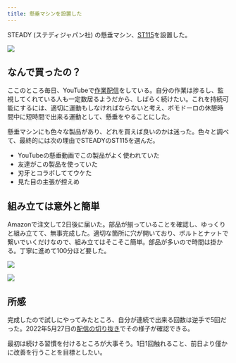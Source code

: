 ```yaml
---
title: 懸垂マシンを設置した
---
```

STEADY (ステディジャパン社) の懸垂マシン、[ST115](https://www.amazon.co.jp/dp/B09K3QQBKH)を設置した。

![](https://lh4.googleusercontent.com/7536POdgA53xRv80JEEFX-4hw6PlxfmxPn1xTGKBCyxCV7hQ52qD2JzpYxkqs62WqnCUn8VImYzvyJqVjiWzVZVbsLtUhhvBBuhaiwy5HHZZj2rVzpP3UFbQWo1awyEuwugS6yJInlFwDPRYqGu3GIRRvbrDnj0sG_rOtHcp0skJ7V9ZjVrG4BEOsROE)

なんで買ったの？
--------

ここのところ毎日、YouTubeで[作業配信](https://www.youtube.com/c/r7kamura)をしている。自分の作業は捗るし、監視してくれている人も一定数居るようだから、しばらく続けたい。これを持続可能にするには、適切に運動もしなければならないと考え、ポモドーロの休憩時間中に短時間で出来る運動として、懸垂をやることにした。

懸垂マシンにも色々な製品があり、どれを買えば良いのかは迷った。色々と調べて、最終的には次の理由でSTEADYのST115を選んだ。

*   YouTubeの懸垂動画でこの製品がよく使われていた
*   友達がこの製品を使っていた
*   刃牙とコラボしててウケた
*   見た目の主張が控えめ

組み立ては意外と簡単
----------

Amazonで注文して2日後に届いた。部品が揃っていることを確認し、ゆっくりと組み立てて、無事完成した。適切な箇所に穴が開いており、ボルトとナットで繋いでいくだけなので、組み立てはそこそこ簡単。部品が多いので時間は掛かる。丁寧に進めて100分ほど要した。

![](https://lh5.googleusercontent.com/2Taf2kQBy0VKffoBHnaccja9rU94TkF6raadxHJwT2BQQ1bADHyUJVYvICzFIwfg8adzQ7V1Im0U4Gy3-WXoLgJR7xzNwfsdtAE8k1aDauA8r_1qJrJV-fE3XL-bNV5xbBqi-R97N-LaKk1dJef6QIB5TU1SoJJSQtcx5_WtesGc5ZTknBWsvPpglB5j)

![](https://lh6.googleusercontent.com/EezrgG97KTVInBz3fCwOVGH0xl3FzPMGNNCazbBCvpR5ZlWa6lheZ4aDKcMxeSdVLvjDGz0aYbYsmc6n3ClHBvtB8cyDVkGNSa3-zfXpQq4mxM7VeVM_4E77WjiRE5xO1nebD2S80NmwmTJHfhxvNPYRgfKkvPMlPNZqIqWSWFhTFZdSTsO7JABHg8B3)

所感
--

完成したので試しにやってみたところ、自分が連続で出来る回数は逆手で5回だった。2022年5月27日の[配信の切り抜き](https://www.youtube.com/clip/Ugkxy2NXpdlfZF0kT9s-MoCOrbB1wpWEryK9)でその様子が確認できる。

最初は続ける習慣を付けるところが大事そう。1日1回触れること、前日より僅かに改善を行うことを目標としたい。
